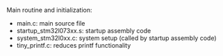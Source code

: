 Main routine and initialization:

- main.c: main source file
- startup_stm32l073xx.s: startup assembly code
- system_stm32l0xx.c: system setup (called by startup assembly code)
- tiny_printf.c: reduces printf functionality